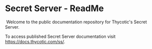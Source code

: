 [title]: # (readme)
[tags]: # (readme)
[priority]: # (1000)
[display]: # (none)

# Secret Server - ReadMe
​
Welcome to the public documentation repository for Thycotic's Secret Server.

To access published Secret Server documentation visit https://docs.thycotic.com/ss/.
